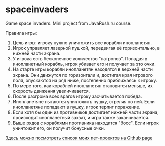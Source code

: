 # spaceinvaders
Game space invaders. Mini project from JavaRush.ru course.

Правила игры:

1. Цель игры: игроку нужно уничтожить все корабли инопланетян.
2. Игрок управляет лазерной пушкой, передвигая её горизонтально, в нижней части экрана.
3. У игрока есть бесконечное количество "патронов". Попадая в инопланетный корабль, игрок убивает его и получает за это очки.
4. На старте игры корабли инопланетян находятся в верхней части экрана. Они движутся по горизонтали и, достигая края игрового поля, опускаются на ряд ниже, постепенно приближаясь к игроку.
5. По мере того, как кораблей инопланетян становится меньше, их скорость движения увеличивается.
6. После разгрома всех врагов игроку засчитывается победа.
7. Инопланетяне пытаются уничтожить пушку, стреляя по ней. Если инопланетяне попадают в пушку, игрок терпит поражение.
8. Если хотя бы один из противников достигает нижней части экрана, происходит инопланетный захват, и игра также заканчивается.
9. Выше рядов с кораблями противника находится "босс". Если игрок уничтожит его, он получит бонусные очки.

<p><a href="https://kvostok.github.io/my-pet-projects/">Здесь можно посмотреть список моих пет-проектов на Github page</a>
